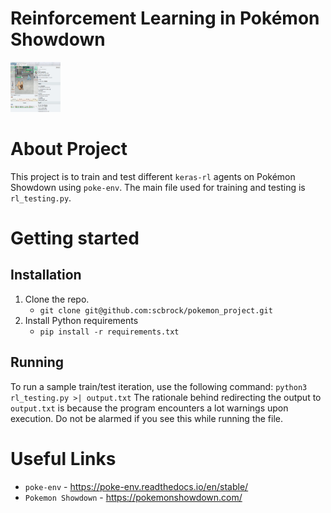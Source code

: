 # Reinforcement Learning in Pokémon Showdown

<img src="poke_showdown_pic.png" alt="Logo" width="80" height="80">

# About Project
This project is to train and test different `keras-rl` agents on Pokémon Showdown using `poke-env`. The main file used for training and testing is `rl_testing.py`.

# Getting started

## Installation
1. Clone the repo.
   - `git clone git@github.com:scbrock/pokemon_project.git`
2. Install Python requirements
   - `pip install -r requirements.txt`

## Running
To run a sample train/test iteration, use the following command:
`python3 rl_testing.py >| output.txt`
The rationale behind redirecting the output to `output.txt` is because the program encounters a lot warnings upon execution. Do not be alarmed if you see this while running the file.

# Useful Links
- `poke-env` - https://poke-env.readthedocs.io/en/stable/
- `Pokemon Showdown` - https://pokemonshowdown.com/
